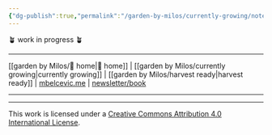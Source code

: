 ```yaml
---
{"dg-publish":true,"permalink":"/garden-by-milos/currently-growing/note-making-and-second-brain/"}
---
```



🪴 work in progress 🪴


---
[[garden by Milos/🏡 home\|🏡 home]] | [[garden by Milos/currently growing\|currently growing]] | [[garden by Milos/harvest ready\|harvest ready]] | [mbelcevic.me](https://mbelcevic.me/) | [newsletter/book](https://buildyourway.substack.com) 

---




----
This work is licensed under a [Creative Commons Attribution 4.0 International License](http://creativecommons.org/licenses/by/4.0/).